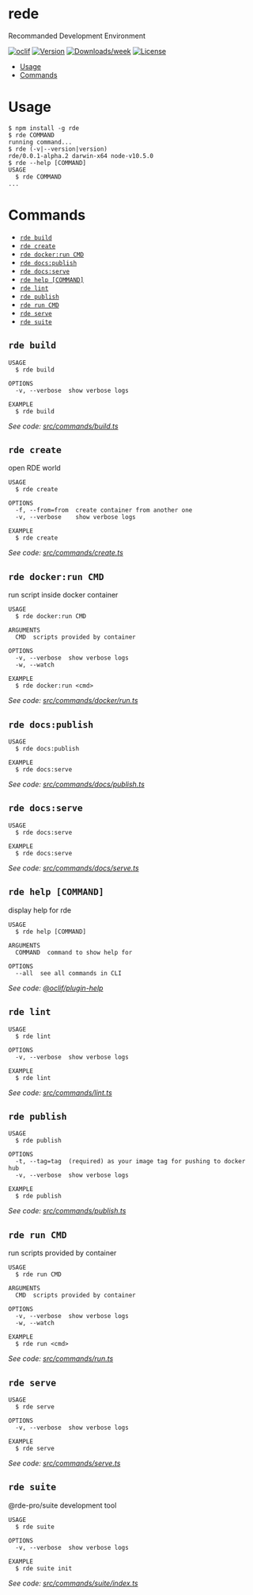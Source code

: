 rede
====

Recommanded Development Environment

[![oclif](https://img.shields.io/badge/cli-oclif-brightgreen.svg)](https://oclif.io)
[![Version](https://img.shields.io/npm/v/rede.svg)](https://npmjs.org/package/rede)
[![Downloads/week](https://img.shields.io/npm/dw/rede.svg)](https://npmjs.org/package/rede)
[![License](https://img.shields.io/npm/l/rede.svg)](https://github.com/nupthale/rede/blob/master/package.json)

<!-- toc -->
* [Usage](#usage)
* [Commands](#commands)
<!-- tocstop -->
# Usage
<!-- usage -->
```sh-session
$ npm install -g rde
$ rde COMMAND
running command...
$ rde (-v|--version|version)
rde/0.0.1-alpha.2 darwin-x64 node-v10.5.0
$ rde --help [COMMAND]
USAGE
  $ rde COMMAND
...
```
<!-- usagestop -->
# Commands
<!-- commands -->
* [`rde build`](#rde-build)
* [`rde create`](#rde-create)
* [`rde docker:run CMD`](#rde-dockerrun-cmd)
* [`rde docs:publish`](#rde-docspublish)
* [`rde docs:serve`](#rde-docsserve)
* [`rde help [COMMAND]`](#rde-help-command)
* [`rde lint`](#rde-lint)
* [`rde publish`](#rde-publish)
* [`rde run CMD`](#rde-run-cmd)
* [`rde serve`](#rde-serve)
* [`rde suite`](#rde-suite)

## `rde build`

```
USAGE
  $ rde build

OPTIONS
  -v, --verbose  show verbose logs

EXAMPLE
  $ rde build
```

_See code: [src/commands/build.ts](https://github.com/kaolafed/rde/blob/v0.0.1-alpha.2/src/commands/build.ts)_

## `rde create`

open RDE world

```
USAGE
  $ rde create

OPTIONS
  -f, --from=from  create container from another one
  -v, --verbose    show verbose logs

EXAMPLE
  $ rde create
```

_See code: [src/commands/create.ts](https://github.com/kaolafed/rde/blob/v0.0.1-alpha.2/src/commands/create.ts)_

## `rde docker:run CMD`

run script inside docker container

```
USAGE
  $ rde docker:run CMD

ARGUMENTS
  CMD  scripts provided by container

OPTIONS
  -v, --verbose  show verbose logs
  -w, --watch

EXAMPLE
  $ rde docker:run <cmd>
```

_See code: [src/commands/docker/run.ts](https://github.com/kaolafed/rde/blob/v0.0.1-alpha.2/src/commands/docker/run.ts)_

## `rde docs:publish`

```
USAGE
  $ rde docs:publish

EXAMPLE
  $ rde docs:serve
```

_See code: [src/commands/docs/publish.ts](https://github.com/kaolafed/rde/blob/v0.0.1-alpha.2/src/commands/docs/publish.ts)_

## `rde docs:serve`

```
USAGE
  $ rde docs:serve

EXAMPLE
  $ rde docs:serve
```

_See code: [src/commands/docs/serve.ts](https://github.com/kaolafed/rde/blob/v0.0.1-alpha.2/src/commands/docs/serve.ts)_

## `rde help [COMMAND]`

display help for rde

```
USAGE
  $ rde help [COMMAND]

ARGUMENTS
  COMMAND  command to show help for

OPTIONS
  --all  see all commands in CLI
```

_See code: [@oclif/plugin-help](https://github.com/oclif/plugin-help/blob/v2.1.6/src/commands/help.ts)_

## `rde lint`

```
USAGE
  $ rde lint

OPTIONS
  -v, --verbose  show verbose logs

EXAMPLE
  $ rde lint
```

_See code: [src/commands/lint.ts](https://github.com/kaolafed/rde/blob/v0.0.1-alpha.2/src/commands/lint.ts)_

## `rde publish`

```
USAGE
  $ rde publish

OPTIONS
  -t, --tag=tag  (required) as your image tag for pushing to docker hub
  -v, --verbose  show verbose logs

EXAMPLE
  $ rde publish
```

_See code: [src/commands/publish.ts](https://github.com/kaolafed/rde/blob/v0.0.1-alpha.2/src/commands/publish.ts)_

## `rde run CMD`

run scripts provided by container

```
USAGE
  $ rde run CMD

ARGUMENTS
  CMD  scripts provided by container

OPTIONS
  -v, --verbose  show verbose logs
  -w, --watch

EXAMPLE
  $ rde run <cmd>
```

_See code: [src/commands/run.ts](https://github.com/kaolafed/rde/blob/v0.0.1-alpha.2/src/commands/run.ts)_

## `rde serve`

```
USAGE
  $ rde serve

OPTIONS
  -v, --verbose  show verbose logs

EXAMPLE
  $ rde serve
```

_See code: [src/commands/serve.ts](https://github.com/kaolafed/rde/blob/v0.0.1-alpha.2/src/commands/serve.ts)_

## `rde suite`

@rde-pro/suite development tool

```
USAGE
  $ rde suite

OPTIONS
  -v, --verbose  show verbose logs

EXAMPLE
  $ rde suite init
```

_See code: [src/commands/suite/index.ts](https://github.com/kaolafed/rde/blob/v0.0.1-alpha.2/src/commands/suite/index.ts)_
<!-- commandsstop -->
